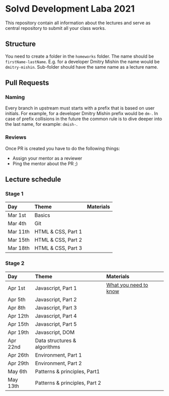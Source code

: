 # Solvd Development Laba 2021

This repository contain all information about the lectures and serve as central repository to submit all your class works.

## Structure
You need to create a folder in the `homeworks` folder. The name should be `firstName-lastName`. E.g. for a developer Dmitry Mishin the name would be `dmitry-mishin`. Sub-folder should have the same name as a lecture name.

## Pull Requests
### Naming
Every branch in upstream must starts with a prefix that is based on user initials. For example, for a developer Dmitry Mishin prefix would be `dm-`. In case of prefix collisions in the future the common rule is to dive deeper into the last name, for example: `dmish-`.

### Reviews
Once PR is created you have to do the following things:

- Assign your mentor as a reviewer
- Ping the mentor about the PR ;)

## Lecture schedule

### Stage 1
| Day | Theme | Materials |
| :- | :- | :- |
| Mar 1st | Basics |
| Mar 4th | Git |
| Mar 11th | HTML & CSS, Part 1 |
| Mar 15th | HTML & CSS, Part 2 |
| Mar 18th | HTML & CSS, Part 3 |

### Stage 2
| Day | Theme | Materials |
| :- | :- | :- |
| Apr 1st | Javascript, Part 1 | [What you need to know](https://docs.google.com/document/d/1orXxA9CzcjUxqaTL8RAc3Gn_YbJphBlZbmQzKSLT8j4/edit?usp=sharing) |
| Apr 5th | Javascript, Part 2 |
| Apr 8th | Javascript, Part 3 |
| Apr 12th | Javascript, Part 4 |
| Apr 15th | Javascript, Part 5 |
| Apr 19th | Javascript, DOM |
| Apr 22nd | Data structures & algorithms |
| Apr 26th | Environment, Part 1 |
| Apr 29th | Environment, Part 2 |
| May 6th | Patterns & principles, Part1 |
| May 13th | Patterns & principles, Part 2 |
